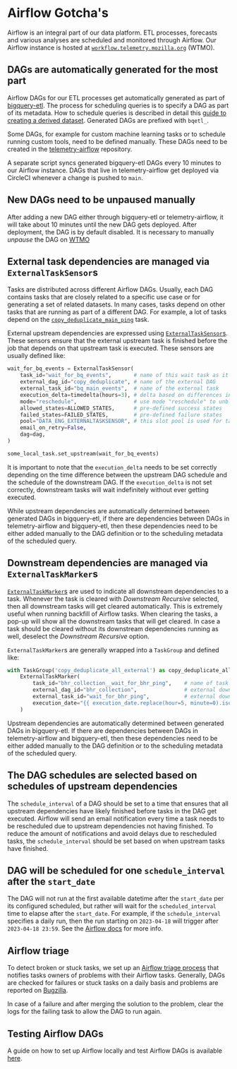 # Airflow Gotcha's

Airflow is an integral part of our data platform. ETL processes, forecasts and various analyses are scheduled and monitored through Airflow. Our Airflow instance is hosted at [`workflow.telemetry.mozilla.org`](https://workflow.telemetry.mozilla.org/home) (WTMO).

## DAGs are automatically generated for the most part

Airflow DAGs for our ETL processes get automatically generated as part of [bigquery-etl](https://github.com/mozilla/bigquery-etl). The process for scheduling queries is to specify a DAG as part of its metadata. How to schedule queries is described in detail this [guide to creating a derived dataset](https://mozilla.github.io/bigquery-etl/cookbooks/creating_a_derived_dataset/). Generated DAGs are prefixed with `bqetl_`.

Some DAGs, for example for custom machine learning tasks or to schedule running custom tools, need to be defined manually. These DAGs need to be created in the [telemetry-airflow](https://github.com/mozilla/telemetry-airflow/tree/main/dags) repository.

A separate script syncs generated bigquery-etl DAGs every 10 minutes to our Airflow instance. DAGs that live in telemetry-airflow get deployed via CircleCI whenever a change is pushed to `main`.

## New DAGs need to be unpaused manually

After adding a new DAG either through bigquery-etl or telemetry-airflow, it will take about 10 minutes until the new DAG gets deployed. After deployment, the DAG is by default disabled. It is necessary to manually _unpause_ the DAG on [WTMO](https://workflow.telemetry.mozilla.org/home)

## External task dependencies are managed via `ExternalTaskSensor`s

Tasks are distributed across different Airflow DAGs. Usually, each DAG contains tasks that are closely related to a specific use case or for generating a set of related datasets. In many cases, tasks depend on other tasks that are running as part of a different DAG. For example, a lot of tasks depend on the [`copy_deduplicate_main_ping`](https://github.com/mozilla/telemetry-airflow/blob/0ba2b5631f079fa90fe07467021fab0f9cfc7366/dags/copy_deduplicate.py#L116) task.

External upstream dependencies are expressed using [`ExternalTaskSensor`s](https://airflow.apache.org/docs/apache-airflow/1.10.3/_api/airflow/sensors/external_task_sensor/index.html). These sensors ensure that the external upstream task is finished before the job that depends on that upstream task is executed. These sensors are usually defined like:

```python
wait_for_bq_events = ExternalTaskSensor(
    task_id="wait_for_bq_events",       # name of this wait task as it will appear in the UI
    external_dag_id="copy_deduplicate", # name of the external DAG
    external_task_id="bq_main_events",  # name of the external task
    execution_delta=timedelta(hours=3), # delta based on differences in schedule between upstream DAG and current DAG
    mode="reschedule",                  # use mode "reschedule" to unblock slots while waiting on upstream task to finish
    allowed_states=ALLOWED_STATES,      # pre-defined success states
    failed_states=FAILED_STATES,        # pre-defined failure states
    pool="DATA_ENG_EXTERNALTASKSENSOR", # this slot pool is used for task sensors
    email_on_retry=False,
    dag=dag,
)

some_local_task.set_upstream(wait_for_bq_events)
```

It is important to note that the `execution_delta` needs to be set correctly depending on the time difference between the upstream DAG schedule and the schedule of the downstream DAG. If the `execution_delta` is not set correctly, downstream tasks will wait indefinitely without ever getting executed.

While upstream dependencies are automatically determined between generated DAGs in bigquery-etl, if there are dependencies between DAGs in telemetry-airflow and bigquery-etl, then these dependencies need to be either added manually to the DAG definition or to the scheduling metadata of the scheduled query.

## Downstream dependencies are managed via `ExternalTaskMarker`s

[`ExternalTaskMarker`s](https://airflow.apache.org/docs/apache-airflow/stable/_api/airflow/sensors/external_task/index.html#airflow.sensors.external_task.ExternalTaskMarker) are used to indicate all downstream dependencies to a task. Whenever the task is cleared with _Downstream Recursive_ selected, then all downstream tasks will get cleared automatically. This is extremely useful when running backfill of Airflow tasks. When clearing the tasks, a pop-up will show all the downstream tasks that will get cleared. In case a task should be cleared without its downstream dependencies running as well, deselect the _Downstream Recursive_ option.

`ExternalTaskMarker`s are generally wrapped into a `TaskGroup` and defined like:

```python
with TaskGroup('copy_deduplicate_all_external') as copy_deduplicate_all_external:
    ExternalTaskMarker(
        task_id="bhr_collection__wait_for_bhr_ping",    # name of task marker task
        external_dag_id="bhr_collection",               # external downstream DAG
        external_task_id="wait_for_bhr_ping",           # external downstream task ID
        execution_date="{{ execution_date.replace(hour=5, minute=0).isoformat() }}",    # execution date calculated based on time differences in task schedules
    )
```

Upstream dependencies are automatically determined between generated DAGs in bigquery-etl. If there are dependencies between DAGs in telemetry-airflow and bigquery-etl, then these dependencies need to be either added manually to the DAG definition or to the scheduling metadata of the scheduled query.

## The DAG schedules are selected based on schedules of upstream dependencies

The `schedule_interval` of a DAG should be set to a time that ensures that all upstream dependencies have likely finished before tasks in the DAG get executed. Airflow will send an email notification every time a task needs to be rescheduled due to upstream dependencies not having finished. To reduce the amount of notifications and avoid delays due to rescheduled tasks, the `schedule_interval` should be set based on when upstream tasks have finished.

## DAG will be scheduled for one `schedule_interval` after the `start_date`

The DAG will not run at the first available datetime after the `start_date` per its configured scheduled, but rather will wait for the `scheduled_interval` time to elapse after the `start_date`. For example, if the `schedule_interval` specifies a daily run, then the run starting on `2023-04-18` will trigger after `2023-04-18 23:59`. See the [Airflow docs](https://airflow.apache.org/docs/apache-airflow/stable/core-concepts/dag-run.html#data-interval) for more info.

## Airflow triage

To detect broken or stuck tasks, we set up an [Airflow triage process](https://mana.mozilla.org/wiki/display/DATA/Airflow+Triage+Process) that notifies tasks owners of problems with their Airflow tasks. Generally, DAGs are checked for failures or stuck tasks on a daily basis and problems are reported on [Bugzilla](https://bugzilla.mozilla.org/buglist.cgi?query_format=advanced&bug_status=UNCONFIRMED&bug_status=NEW&bug_status=ASSIGNED&bug_status=REOPENED&bug_status=RESOLVED&bug_status=VERIFIED&bug_status=CLOSED&status_whiteboard=%5Bairflow-triage%5D%20&classification=Client%20Software&classification=Developer%20Infrastructure&classification=Components&classification=Server%20Software&classification=Other&resolution=---&resolution=FIXED&resolution=INVALID&resolution=WONTFIX&resolution=INACTIVE&resolution=DUPLICATE&resolution=WORKSFORME&resolution=INCOMPLETE&resolution=SUPPORT&resolution=EXPIRED&resolution=MOVED&status_whiteboard_type=allwordssubstr&list_id=16121716).

In case of a failure and after merging the solution to the problem, clear the logs for the failing task to allow the DAG to run again.

## Testing Airflow DAGs

A guide on how to set up Airflow locally and test Airflow DAGs is available [here](https://github.com/mozilla/telemetry-airflow#testing).
